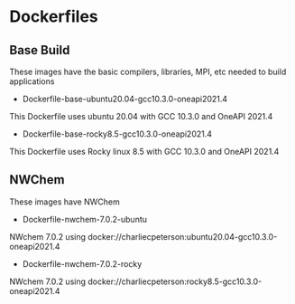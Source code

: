 # Dockerfiles

## Base Build

These images have the basic compilers, libraries, MPI, etc needed to build applications

- Dockerfile-base-ubuntu20.04-gcc10.3.0-oneapi2021.4

This Dockerfile uses ubuntu 20.04 with GCC 10.3.0 and OneAPI 2021.4

- Dockerfile-base-rocky8.5-gcc10.3.0-oneapi2021.4

This Dockerfile uses Rocky linux 8.5 with GCC 10.3.0 and OneAPI 2021.4

## NWChem

These images have NWChem 

- Dockerfile-nwchem-7.0.2-ubuntu

NWchem 7.0.2 using docker://charliecpeterson:ubuntu20.04-gcc10.3.0-oneapi2021.4


- Dockerfile-nwchem-7.0.2-rocky

NWchem 7.0.2 using docker://charliecpeterson:rocky8.5-gcc10.3.0-oneapi2021.4


